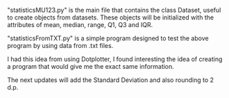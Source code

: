 "statisticsMU123.py" is the main file that contains the class Dataset, useful to create objects from datasets.
These objects will be initialized with the attributes of mean, median, range, Q1, Q3 and IQR.

"statisticsFromTXT.py" is a simple program designed to test the above program by using data from .txt files.

I had this idea from using Dotplotter, I found interesting the idea of creating a program that would give me the exact same information.

The next updates will add the Standard Deviation and also rounding to 2 d.p.
